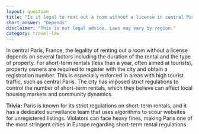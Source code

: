 ```yaml
---
layout: question
title: "Is it legal to rent out a room without a license in central Paris, France?"
short_answer: "Depends"
disclaimer: "This is not legal advice. Laws may vary by region."
category: travel-law
---
```

In central Paris, France, the legality of renting out a room without a license depends on several factors including the duration of the rental and the type of property. For short-term rentals (less than a year, often aimed at tourists), property owners are required to register with the city and obtain a registration number. This is especially enforced in areas with high tourist traffic, such as central Paris. The city has imposed strict regulations to control the number of short-term rentals, which they believe can affect local housing markets and community dynamics.

**Trivia:** Paris is known for its strict regulations on short-term rentals, and it has a dedicated surveillance team that uses algorithms to scour websites for unregistered listings. Violators can face heavy fines, making Paris one of the most stringent cities in Europe regarding short-term rental regulations.
